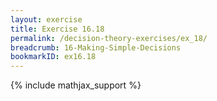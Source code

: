 ```yaml
---
layout: exercise
title: Exercise 16.18
permalink: /decision-theory-exercises/ex_18/
breadcrumb: 16-Making-Simple-Decisions
bookmarkID: ex16.18
---
```


{% include mathjax_support %}
